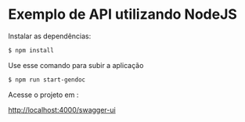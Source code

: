 # Exemplo de API utilizando NodeJS

Instalar as dependências:

```bash
$ npm install
```

Use esse comando para subir a aplicação

```bash
$ npm run start-gendoc
```

Acesse o projeto em :

[http://localhost:4000/swagger-ui](http://localhost:4000/swagger-ui)
